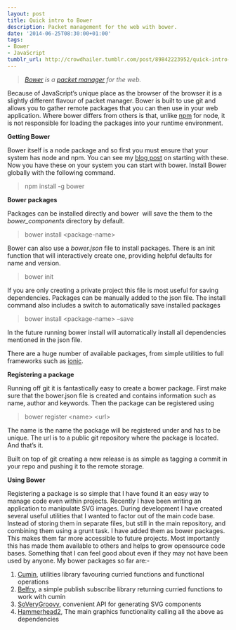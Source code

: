 ```yaml
---
layout: post
title: Quick intro to Bower
description: Packet management for the web with bower.
date: '2014-06-25T08:30:00+01:00'
tags:
- Bower
- JavaScript
tumblr_url: http://crowdhailer.tumblr.com/post/89842223952/quick-intro-to-bower
---
```

<blockquote>
<p><em><a href="http://bower.io/" title="Bower" target="_blank">Bower</a> is a <a href="http://en.wikipedia.org/wiki/Package_management_system" title="package management - wiki" target="_blank">packet manager</a> for the web.</em></p>
</blockquote>
<p>Because of JavaScript&rsquo;s unique place as the browser of the browser it is a slightly different flavour of packet manager. Bower is built to use git and allows you to gather remote packages that you can then use in your web application. Where bower differs from others is that, unlike <a href="https://www.npmjs.org/" title="npm" target="_blank">npm</a> for node, it is not responsible for loading the packages into your runtime environment.</p>
<p><!-- more --></p>
<p><strong>Getting Bower</strong></p>
<p>Bower itself is a node package and so first you must ensure that your system has node and npm. You can see my <a href="http://crowdhailer.tumblr.com/2014/04/30/starting-with-node-js-and-npm.html" title="Starting with node and npm" target="_blank">blog post</a> on starting with these. Now you have these on your system you can start with bower. Install Bower globally with the following command.</p>
<blockquote>
<p>npm install -g bower</p>
</blockquote>
<p><strong>Bower packages</strong></p>
<p>Packages can be installed directly and bower  will save the them to the <em>bower_components</em> directory by default.</p>
<blockquote>
<p>bower install &lt;package-name&gt; </p>
</blockquote>
<p>Bower can also use a <em>bower.json</em> file to install packages. There is an init function that will interactively create one, providing helpful defaults for name and version.</p>
<blockquote>
<p>bower init</p>
</blockquote>
<p>If you are only creating a private project this file is most useful for saving dependencies. Packages can be manually added to the json file. The install command also includes a switch to automatically save installed packages</p>
<blockquote>
<p>bower install &lt;package-name&gt; &ndash;save</p>
</blockquote>
<p>In the future running bower install will automatically install all dependencies mentioned in the json file.  </p>
<p>There are a huge number of available packages, from simple utilities to full frameworks such as <a href="http://ionicframework.com/" title="Ionic - Mobile App framework" target="_blank">ionic</a>.</p>
<p><strong>Registering a package</strong></p>
<p>Running off git it is fantastically easy to create a bower package. First make sure that the bower.json file is created and contains information such as name, author and keywords. Then the package can be registered using</p>
<blockquote>
<p>bower register &lt;name&gt; &lt;url&gt;</p>
</blockquote>
<p>The name is the name the package will be registered under and has to be unique. The url is to a public git repository where the package is located. And that&rsquo;s it.</p>
<p>Built on top of git creating a new release is as simple as tagging a commit in your repo and pushing it to the remote storage.</p>
<p><strong>Using Bower</strong></p>
<p>Registering a package is so simple that I have found it an easy way to manage code even within projects. Recently I have been writing an application to manipulate SVG images. During development I have created several useful utilities that I wanted to factor out of the main code base. Instead of storing them in separate files, but still in the main repository, and combining them using a grunt task. I have added them as bower packages. This makes them far more accessible to future projects. Most importantly this has made them available to others and helps to grow opensource code bases. Something that I can feel good about even if they may not have been used by anyone. My bower packages so far are:-</p>
<ol><li><a href="https://github.com/CrowdHailer/cuminjs" title="cumin js" target="_blank">Cumin</a>, <span>utilities library favouring curried functions and functional operations</span></li>
<li><a href="https://github.com/CrowdHailer/belfry.js" title="Belfry.js" target="_blank">Belfry</a>, a<span> simple publish subscribe library returning curried functions to work with cumin</span></li>
<li><a href="https://github.com/CrowdHailer/SoVeryGroovy" title="SVGroovy" target="_blank">SoVeryGroovy</a>, convenient API for generating SVG components</li>
<li><a href="https://github.com/CrowdHailer/Hammerhead2" title="Hammerhead2" target="_blank">Hammerhead2</a>, The main graphics functionality calling all the above as dependencies</li>
</ol>
